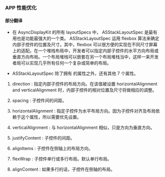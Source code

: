 ###  APP 性能优化

#### 部分翻译
* 在 AsyncDisplayKit 的所有 layoutSpecs 中， ASStackLayoutSpec 是最有用也是功能最强大的一个类。
ASStackLayoutSpec 运用 flexbox 算法来确定内部子控件的位置及尺寸。其中，flexbox 可以很方便的实现在不同尺寸屏幕上的适配。在一个堆栈布局中，开发者可以指定内部子控件的水平方向布局或垂直方向布局。一个布局堆栈可以嵌套在另一个布局堆栈当中，这样一来开发者局可以实现几乎所有任何一个复杂或简单的布局。

* ASStackLayoutSpec 除了拥有 <ASLayoutElement> 的属性之外，还有其他 7 个属性。

1.  direction : 指定内部子控件的布局方向。在该值被设置 horizontalAlignment and verticalAlignment 时，内部子控件的相对位置及尺寸将做相应的调整。

2.  spacing : 子控件间的间距。

3. horizontalAlignment : 指定子控件为水平布局方向。因为子控件对齐及布局依赖于这个属性，所以需要优先设置。

4. verticalAlignment : 与 horizontalAlignment 相似，只是方向为垂直方向。

5. justifyContent : 子控件的间距。

6. alignItems : 子控件在侧轴上的布局方向。

7. flexWrap : 子控件单行或多行布局。默认单行布局。

8. alignContent : 如果多行的话，子控件在侧轴的布局。
